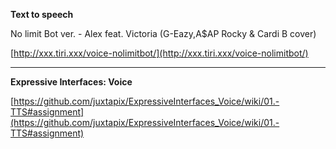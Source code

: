 **Text to speech** 

No limit Bot ver. - Alex feat. Victoria (G-Eazy,A$AP Rocky & Cardi B cover)

[http://xxx.tiri.xxx/voice-nolimitbot/](http://xxx.tiri.xxx/voice-nolimitbot/)

---

**Expressive Interfaces: Voice**

[https://github.com/juxtapix/ExpressiveInterfaces_Voice/wiki/01.-TTS#assignment](https://github.com/juxtapix/ExpressiveInterfaces_Voice/wiki/01.-TTS#assignment)
